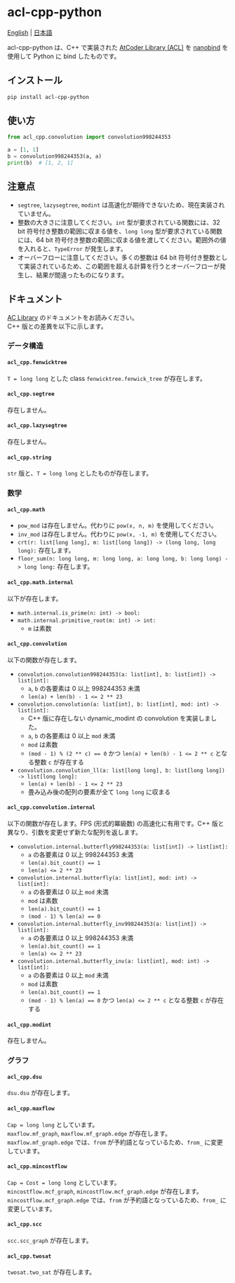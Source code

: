 # acl-cpp-python

[English](https://github.com/tatyam-prime/acl-cpp-python/blob/main/README.md) | [日本語](https://github.com/tatyam-prime/acl-cpp-python/blob/main/README_ja.md)

acl-cpp-python は、C++ で実装された [AtCoder Library (ACL)](https://github.com/atcoder/ac-library) を [nanobind](https://github.com/wjakob/nanobind) を使用して Python に bind したものです。

## インストール

```bash
pip install acl-cpp-python
```

## 使い方

```python
from acl_cpp.convolution import convolution998244353

a = [1, 1]
b = convolution998244353(a, a)
print(b)  # [1, 2, 1]
```

## 注意点

- `segtree`, `lazysegtree`, `modint` は高速化が期待できないため、現在実装されていません。
- 整数の大きさに注意してください。`int` 型が要求されている関数には、32 bit 符号付き整数の範囲に収まる値を、`long long` 型が要求されている関数には、64 bit 符号付き整数の範囲に収まる値を渡してください。範囲外の値を入れると、`TypeError` が発生します。
- オーバーフローに注意してください。多くの整数は 64 bit 符号付き整数として実装されているため、この範囲を超える計算を行うとオーバーフローが発生し、結果が間違ったものになります。

## ドキュメント

[AC Library](https://atcoder.github.io/ac-library/production/document_ja/) のドキュメントをお読みください。  
C++ 版との差異を以下に示します。

### データ構造

#### `acl_cpp.fenwicktree`

`T = long long` とした class `fenwicktree.fenwick_tree` が存在します。

#### `acl_cpp.segtree`

存在しません。

#### `acl_cpp.lazysegtree`

存在しません。

#### `acl_cpp.string`

`str` 版と、`T = long long` としたものが存在します。

### 数学

#### `acl_cpp.math`

- `pow_mod` は存在しません。代わりに `pow(x, n, m)` を使用してください。  
- `inv_mod` は存在しません。代わりに `pow(x, -1, m)` を使用してください。 
- `crt(r: list[long long], m: list[long long]) -> (long long, long long):` 存在します。
- `floor_sum(n: long long, m: long long, a: long long, b: long long) -> long long:` 存在します。

#### `acl_cpp.math.internal`

以下が存在します。

- `math.internal.is_prime(n: int) -> bool:`
- `math.internal.primitive_root(m: int) -> int:` 
    - `m` は素数

#### `acl_cpp.convolution`

以下の関数が存在します。

- `convolution.convolution998244353(a: list[int], b: list[int]) -> list[int]:`
    - `a`, `b` の各要素は $0$ 以上 $998244353$ 未満
    - `len(a) + len(b) - 1 <= 2 ** 23`
- `convolution.convolution(a: list[int], b: list[int], mod: int) -> list[int]:`
    - C++ 版に存在しない dynamic_modint の convolution を実装しました。
    - `a`, `b` の各要素は $0$ 以上 `mod` 未満
    - `mod` は素数
    - `(mod - 1) % (2 ** c) == 0` かつ `len(a) + len(b) - 1 <= 2 ** c` となる整数 `c` が存在する
- `convolution.convolution_ll(a: list[long long], b: list[long long]) -> list[long long]:`
    - `len(a) + len(b) - 1 <= 2 ** 23`
    - 畳み込み後の配列の要素が全て `long long` に収まる

#### `acl_cpp.convolution.internal`

以下の関数が存在します。FPS (形式的冪級数) の高速化に有用です。C++ 版と異なり、引数を変更せず新たな配列を返します。

- `convolution.internal.butterfly998244353(a: list[int]) -> list[int]:`
    - `a` の各要素は $0$ 以上 $998244353$ 未満
    - `len(a).bit_count() == 1`
    - `len(a) <= 2 ** 23`
- `convolution.internal.butterfly(a: list[int], mod: int) -> list[int]:`
    - `a` の各要素は $0$ 以上 `mod` 未満
    - `mod` は素数
    - `len(a).bit_count() == 1`
    - `(mod - 1) % len(a) == 0`
- `convolution.internal.butterfly_inv998244353(a: list[int]) -> list[int]:`
    - `a` の各要素は $0$ 以上 $998244353$ 未満
    - `len(a).bit_count() == 1`
    - `len(a) <= 2 ** 23`
- `convolution.internal.butterfly_inv(a: list[int], mod: int) -> list[int]:`
    - `a` の各要素は $0$ 以上 `mod` 未満
    - `mod` は素数
    - `len(a).bit_count() == 1`
    - `(mod - 1) % len(a) == 0` かつ `len(a) <= 2 ** c` となる整数 `c` が存在する

#### `acl_cpp.modint`

存在しません。

### グラフ

#### `acl_cpp.dsu`

`dsu.dsu` が存在します。

#### `acl_cpp.maxflow`

`Cap = long long` としています。  
`maxflow.mf_graph`, `maxflow.mf_graph.edge` が存在します。  
`maxflow.mf_graph.edge` では、`from` が予約語となっているため、`from_` に変更しています。

#### `acl_cpp.mincostflow`

`Cap = Cost = long long` としています。  
`mincostflow.mcf_graph`, `mincostflow.mcf_graph.edge` が存在します。  
`mincostflow.mcf_graph.edge` では、`from` が予約語となっているため、`from_` に変更しています。

#### `acl_cpp.scc`

`scc.scc_graph` が存在します。

#### `acl_cpp.twosat`

`twosat.two_sat` が存在します。

